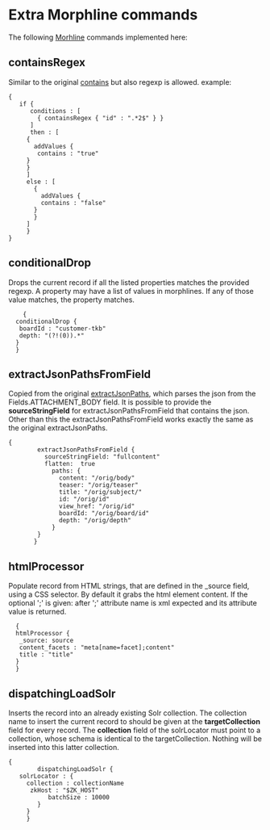 # Extra Morphline commands

The following [Morhline](http://kitesdk.org/docs/1.1.0/morphlines/morphlines-reference-guide.html) commands implemented here: 

## containsRegex
Similar to the original [contains](http://kitesdk.org/docs/1.1.0/morphlines/morphlines-reference-guide.html#contains) but also regexp is allowed. 
example: 
```
{
   if {
      conditions : [
        { containsRegex { "id" : ".*2$" } }
      ]
      then : [
     {
       addValues {
        contains : "true"
     }
     }
     ] 
     else : [
       {
         addValues {
         contains : "false"
       }
       }
     ]
     }
}
```

## conditionalDrop
Drops the current record if all the listed properties matches the provided regexp. A property may have a list of values in morphlines. If any of those value matches, the property matches.
```
    {
  conditionalDrop {
   boardId : "customer-tkb"
   depth: "(?!(0)).*"
  }
  }
```

## extractJsonPathsFromField
Copied from the original [extractJsonPaths](http://kitesdk.org/docs/1.1.0/morphlines/morphlines-reference-guide.html#extractJsonPaths), which parses the json from the Fields.ATTACHMENT_BODY field. It is possible to provide the **sourceStringField** for extractJsonPathsFromField that contains the json. Other than this the extractJsonPathsFromField works exactly the same as the original extractJsonPaths.

```
{ 
        extractJsonPathsFromField {
          sourceStringField: "fullcontent"
          flatten:  true
            paths: {
              content: "/orig/body"
              teaser: "/orig/teaser"
              title: "/orig/subject/"
              id: "/orig/id"
              view_href: "/orig/id"
              boardId: "/orig/board/id"
              depth: "/orig/depth"
            }
        }
       }
```

## htmlProcessor
Populate record from HTML strings, that are defined in the _source field, using a CSS selector. By default it grabs the html element content. If the optional ';' is given: after ';' attribute name is xml expected and its attribute value is returned.
```
  {
  htmlProcessor {
   _source: source
   content_facets : "meta[name=facet];content"
   title : "title"
  }
  }
```

## dispatchingLoadSolr
Inserts the record into an already existing Solr collection. The collection name to insert the current record to should be  given at the **targetCollection** field for every record. The **collection** field of the solrLocator must point to a collection, whose schema is identical to the targetCollection. Nothing will be inserted into this latter collection.

```
{
        dispatchingLoadSolr {
   solrLocator : {
     collection : collectionName
      zkHost : "$ZK_HOST"
           batchSize : 10000
        }
     }
     }
```
